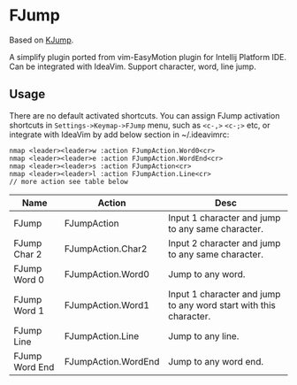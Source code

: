 # FJump

<!-- Plugin description -->

Based on [KJump](https://github.com/a690700752/KJump).

A simplify plugin ported from vim-EasyMotion plugin for Intellij Platform IDE. Can be integrated with IdeaVim.
Support character, word, line jump.

## Usage

There are no default activated shortcuts. You can assign FJump activation shortcuts in `Settings->Keymap->FJump` menu, 
such as `<c-,>` `<c-;>` etc, or integrate with IdeaVim by add below section in ~/.ideavimrc:

```vimrc
nmap <leader><leader>w :action FJumpAction.Word0<cr>
nmap <leader><leader>e :action FJumpAction.WordEnd<cr>
nmap <leader><leader>s :action FJumpAction<cr>
nmap <leader><leader>l :action FJumpAction.Line<cr>
// more action see table below
```

| Name           | Action              | Desc                                                              |
|----------------|---------------------|-------------------------------------------------------------------|
| FJump          | FJumpAction         | Input 1 character and jump to any same character.                 |
| FJump Char 2   | FJumpAction.Char2   | Input 2 character and jump to any same character.                 |
| FJump Word 0   | FJumpAction.Word0   | Jump to any word.                                                 |
| FJump Word 1   | FJumpAction.Word1   | Input 1 character and jump to any word start with this character. |
| FJump Line     | FJumpAction.Line    | Jump to any line.                                                 |
| FJump Word End | FJumpAction.WordEnd | Jump to any word end.                                             |

<!-- Plugin description end -->
